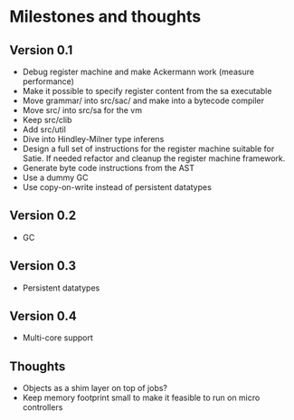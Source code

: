 # Milestones and thoughts

## Version 0.1

* Debug register machine and make Ackermann work (measure performance)
* Make it possible to specify register content from the sa executable
* Move grammar/ into src/sac/ and make into a bytecode compiler
* Move src/ into src/sa for the vm
* Keep src/clib
* Add src/util
* Dive into Hindley-Milner type inferens
* Design a full set of instructions for the register machine suitable
  for Satie. If needed refactor and cleanup the register machine
  framework.
* Generate byte code instructions from the AST
* Use a dummy GC
* Use copy-on-write instead of persistent datatypes

## Version 0.2

* GC

## Version 0.3

* Persistent datatypes

## Version 0.4

* Multi-core support

## Thoughts

* Objects as a shim layer on top of jobs?
* Keep memory footprint small to make it feasible to run on micro controllers
